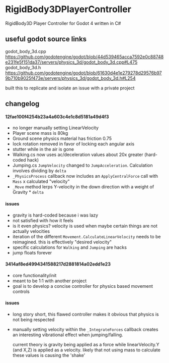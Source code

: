 # RigidBody3DPlayerController
RigidBody3D Player Controller for Godot 4 written in C#

## useful godot source links
godot_body_3d.cpp
https://github.com/godotengine/godot/blob/44d539465acca7592e0c88748e231fe5f151da37/servers/physics_3d/godot_body_3d.cpp#L475
godot_body_3d.h
https://github.com/godotengine/godot/blob/61630d4e1e279278d29576b979b710b9025f473e/servers/physics_3d/godot_body_3d.h#L254

built this to replicate and isolate an issue with a private project

## changelog
  
#### 12fae100f4254b23a4a603c4e1c8d5181a49d4f3
- no longer manually setting LinearVelocity
- Player scene mass is 80kg
- Ground scene physics material has friction 0.75
- lock rotation removed in favor of locking each angular axis
- stutter while in the air is gone
- Walking.cs now uses ac/deceleration values about 20x greater (hard-coded hack)
- Jumping.cs `JumpVelocity` changed to `JumpAcceleration`. Calculation involves dividing by `delta`
- `_PhysicsProcess` callback now includes an `ApplyCentralForce` call with `Mass` x calculated "velocity"
- `_Move` method lerps Y-velocity in the down direction with a weight of Gravity * `delta`

#### issues
- gravity is hard-coded because i was lazy
- not satisfied with how it feels
- is it even physics? velocity is used when maybe certain things are not actually velocities
- iteration of the different `Movement.CalculateLinearVelocity` needs to be reimagined.
  this is effectively "desired velocity"
- specific calculations for `Walking` and `Jumping` are hacks
- jump floats forever

#### 3414af8ed4994341588217d2881814a02edd1e23
- core functionality/init
- meant to be 1:1 with another project
- goal is to develop a concise controller for physics based movement controls

#### issues
- long story short, this flawed controller makes it obvious that physics is not being respected
- manually setting velocity within the `_IntegrateForces` callback creates an interesting vibrational effect
  when jumping/falling.

  current theory is gravity being applied as a force while linearVelocity.Y (and X,Z) is applied as a velocity.
  likely that not using mass to calculate these values is causing the 'shake'
